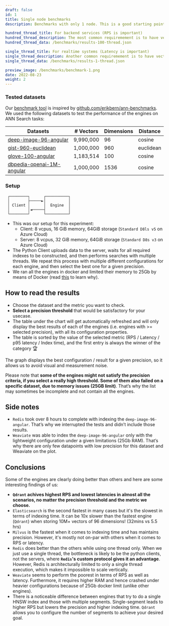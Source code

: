 ```yaml
---
draft: false
id: 1
title: Single node benchmarks
description: Benchmarks with only 1 node. This is a good starting point for small-medium scale projects.

hundred_thread_title: For backend services (RPS is important)
hundred_thread_description: The most common requiremement is to have vector dbs running with backend services. In this case, RPS is the most important factor because of parallel requests and we should try to use all the CPU resources. So we will try with 100 parallel clients.
hundred_thread_data: /benchmarks/results-100-thread.json

single_thread_title: For realtime systems (Latency is important)
single_thread_description: Another common requiremement is to have vector dbs powering systems that need to take action in realtime. In this case, latency becomes the most important factor. So for that we will use only 1 concurrent search thread so different vector DBs can do their best in terms of latency. Remember that we are still batching the queries.
single_thread_data: /benchmarks/results-1-thread.json

preview_image: /benchmarks/benchmark-1.png
date: 2022-08-23
weight: 2
---
```


### Tested datasets

Our [benchmark tool](https://github.com/qdrant/vector-db-benchmark) is inspired by [github.com/erikbern/ann-benchmarks](https://github.com/erikbern/ann-benchmarks/). We used the following datasets to test the performance of the engines on ANN Search tasks:

<div class="table-responsive">

| Datasets              | # Vectors | Dimensions | Distance |
|-----------------------|-------------------|-----------------------|-------------------|
| [deep-image-96-angular](http://sites.skoltech.ru/compvision/noimi/) | 9,990,000         | 96                    | cosine            |
| [gist-960-euclidean](http://corpus-texmex.irisa.fr/)    | 1,000,000         | 960                   | euclidean         |
| [glove-100-angular](https://nlp.stanford.edu/projects/glove/)     | 1,183,514         | 100                   | cosine            |
| [dbpedia-openai-1M-angular](https://huggingface.co/datasets/KShivendu/dbpedia-entities-openai-1M) | 1,000,000     | 1536                  | cosine            |

</div>

### Setup

```text
 ┌────────┐      ┌──────────┐
 │        ├─────►│          │
 │ Client │      │  Engine  │
 │        │◄─────┤          │
 └────────┘      └──────────┘
```

- This was our setup for this experiment:
    - Client: 8 vcpus, 16 GiB memory, 64GiB storage (`Standard D8ls v5` on Azure Cloud)
    - Server: 8 vcpus, 32 GiB memory, 64GiB storage (`Standard D8s v3` on Azure Cloud)
- The Python Client uploads data to the server, waits for all required indexes to be constructed, and then performs searches with multiple threads. We repeat this process with multiple different configurations for each engine, and then select the best one for a given precision.
- We ran all the engines in docker and limited their memory to 25Gb by means of Docker (read [this](https://qdrant.tech/articles/memory-consumption/#minimal-ram-you-need-to-serve-a-million-vectors) to learn why).

## How to read the results

- Choose the dataset and the metric you want to check.
- **Select a precision threshold** that would be satisfactory for your usecase.
- The table under the chart will get automatically refreshed and will only display the best results of each of the engines (i.e. engines with >= selected precision), with all its configuration properties.
- The table is sorted by the value of the selected metric (RPS / Latency / p95 latency / Index time), and the first entry is always the winner of the category 🏆

The graph displays the best configuration / result for a given precision, so it allows us to avoid visual and measurement noise.

Please note that **some of the engines might not satisfy the precision criteria, if you select a really high threshold. Some of them also failed on a specific dataset, due to memory issues (25GB limit)**. That’s why the list may sometimes be incomplete and not contain all the engines.

## Side notes

* `Redis` took over 8 hours to complete with indexing the `deep-image-96-angular`. That’s why we interrupted the tests and didn’t include those results.
* `Weaviate` was able to index the `deep-image-96-angular` only with the lightweight configuration under a given limitations (25Gb RAM). That’s why there are only few datapoints with low precision for this dataset and Weaviate on the plot.

## Conclusions

Some of the engines are clearly doing better than others and here are some interesting findings of us:

* **`Qdrant` achives highest RPS and lowest latencies in almost all the scenarios, no matter the precision threshold and the metric we choose.**
* `Elasticsearch` is the second fastest in many cases but it's the slowest in terms of indexing time. It can be 10x slower than the fastest engine (`Qdrant`) when storing 10M+ vectors of 96 dimensions! (32mins vs 5.5 hrs)
* `Milvus` is the fastest when it comes to indexing time and has maintains precision. However, it's mostly not on-par with others when it comes to RPS or latency.
* `Redis` does better than the others while using one thread only. When we just use a single thread, the bottleneck is likely to be the python clients, not the servers, where **`Redis`'s custom protocol gives it an advantage**. However, Redis is architecturally limited to only a single thread execution, which makes it impossible to scale vertically.
* `Weaviate` seems to perform the poorest in terms of RPS as well as latency. Furthermore, it requires higher RAM and hence crashed under heavier configurations because of 25Gb docker limit (unlike other engines).
* There is a noticeable difference between engines that try to do a single HNSW index and those with multiple segments. Single-segment leads to higher RPS but lowers the precision and higher indexing time. `Qdrant` allows you to configure the number of segments to achieve your desired goal.
